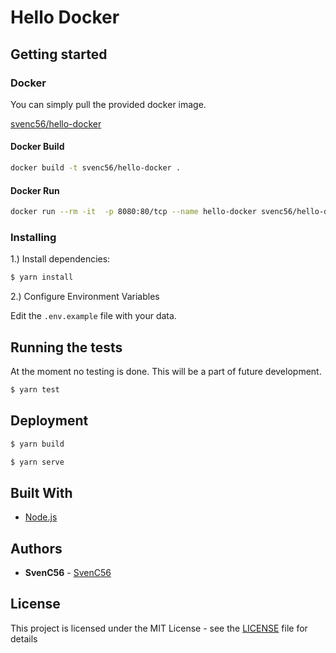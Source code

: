 # Hello Docker

## Getting started

### Docker

You can simply pull the provided docker image.

[svenc56/hello-docker](https://hub.docker.com/r/svenc56/hello-docker)


#### Docker Build

```bash
docker build -t svenc56/hello-docker .
```

#### Docker Run

```bash
docker run --rm -it  -p 8080:80/tcp --name hello-docker svenc56/hello-docker:latest
```

### Installing

1.) Install dependencies:

```bash
$ yarn install
```

2.) Configure Environment Variables

Edit the `.env.example` file with your data.

## Running the tests

At the moment no testing is done. This will be a part of future development.

```bash
$ yarn test
```

## Deployment

```bash
$ yarn build

$ yarn serve
```

## Built With

- [Node.js](https://nodejs.org/en/)

## Authors

- **SvenC56** - [SvenC56](https://github.com/svenc56)

## License

This project is licensed under the MIT License - see the [LICENSE](LICENSE) file for details